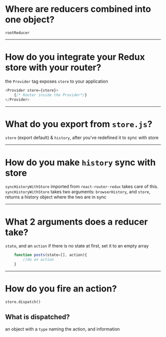 # Where are reducers combined into one object?
`rootReducer`

___

# How do you integrate your Redux store with your router?
the `Provider` tag exposes `store` to your application

```js
<Provider store={store}>
	{/*	Router inside the Provider*/}
</Provider>
```
___

# What do you export from `store.js`?
`store` (export default)
& `history`, after  you've redefined it to sync with store

___

# How do you make `history` sync with store
`syncHistoryWithStore` imported from `react-router-redux` takes care of this.
`syncHistoryWithStore` takes two arguments: `browserHistory`, and `store`, returns a history object where the two are in sync

___

# What 2 arguments does a reducer take?
`state`, and an `action`
if there is no state at first, set it to an empty array

```js
	function posts(state=[], action){
		//do an action 
	}
```

___

# How do you fire an action?
`store.dispatch()`
## What is dispatched?
an object with a `type` naming the action, and information 
